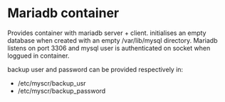 # Mariadb container
Provides container with mariadb server + client.
initialises an empty database when created with an empty /var/lib/mysql directory.
Mariadb listens on port 3306 and mysql user is authenticated on socket when loggued in container.

backup user and password can be provided respectively in:
* /etc/myscr/backup_usr
* /etc/myscr/backup_password